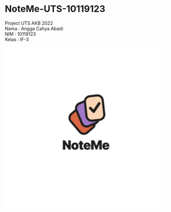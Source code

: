 # NoteMe-UTS-10119123
Project UTS AKB 2022 <br>
Nama : Angga Cahya Abadi <br>
NIM : 10119123 <br>
Kelas : IF-3

<img allign="center" src="app/src/main/res/mipmap-xxxhdpi/ic_launcher_foreground.png" width="700">

